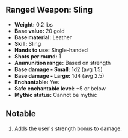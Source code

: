 ## Ranged Weapon: Sling

- **Weight:** 0.2 lbs
- **Base value:** 20 gold
- **Base material:** Leather
- **Skill:** Sling
- **Hands to use:** Single-handed
- **Shots per round:** 1
- **Ammunition range:** Based on strength
- **Base damage - Small:** 1d2 (avg 1.5)
- **Base damage - Large:** 1d4 (avg 2.5)
- **Enchantable:** Yes
- **Safe enchantable level:** +5 or below
- **Mythic status:** Cannot be mythic

## Notable

1. Adds the user's strength bonus to damage.
